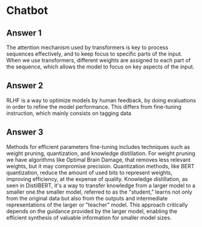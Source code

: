 # Chatbot
## Answer 1
The attention mechanism used by transformers is key to process sequences effectively, and to keep focus to specific parts of the input. When we use transformers, different weights are assigned to each part of the sequence, which allows the model to focus on key aspects of the input.
## Answer 2
RLHF is a way to optimize models by human feedback, by doing evaluations in order to refine the model performance. This differs from fine-tuning instruction, which mainly consists on tagging data
## Answer 3
Methods for efficient parameters fine-tuning includes techniques such as weight pruning, quantization, and knowledge distillation.
For weight pruning we have algorithms like Optimal Brain Damage, that removes less relevant weights, but it may compromise precision. 
Quantization methods, like BERT quantization, reduce the amount of used bits to represent weights, improving efficiency, at the expense of quality. 
Knowledge distillation, as seen in DistilBERT, it's a way to transfer knowledge from a larger model to a smaller one.the smaller model, referred to as the "student," learns not only from the original data but also from the outputs and intermediate representations of the larger or "teacher" model. This approach critically depends on the guidance provided by the larger model, enabling the efficient synthesis of valuable information for smaller model sizes.

